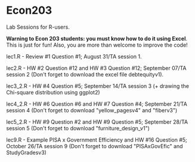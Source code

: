 # Econ203
Lab Sessions for R-users. 

**Warning to Econ 203 students: you must know how to do it using Excel**. This is just for fun! Also, you are more than welcome to improve the code!

lec1.R - Review #1 Question #1; August 31/TA session 1. 

lec2.R - HW #2 Question #12 and HW #3 Question #12; September 07/TA session 2 (Don't forget to download the excel file debtequityv1). 

lec3_2.R - HW #4 Question #5; September 14/TA session 3 (+ drawing the Chi-square distribution using ggplot2)

lec4_2.R - HW #6 Question #6 and HW #7 Question #4; September 21/TA session 4 (Don't forget to download "yellow_pagesv4" and "fiberv3")

lec5_2.R - HW #9 Question #2 and HW #9 Question #5; September 28/TA session 5 (Don't forget to download "furniture_design_v1")

lec9.R - Example PISA x Government Efficiency and HW #16 Question #5; October 26/TA session 9 (Don't forget to download "PISAxGovEfic" and StudyGradesv3)
